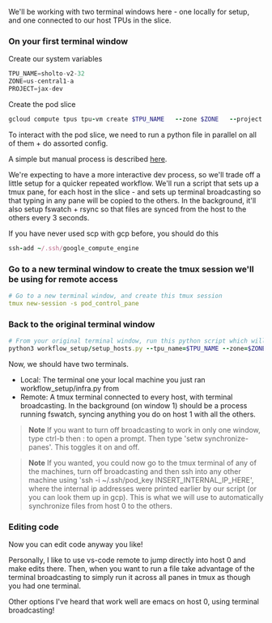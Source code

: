 We'll be working with two terminal windows here - one locally for setup, and one connected to our host TPUs in the slice.

### On your first terminal window

Create our system variables

```javascript
TPU_NAME=sholto-v2-32
ZONE=us-central1-a
PROJECT=jax-dev
```

Create the pod slice
```ruby
gcloud compute tpus tpu-vm create $TPU_NAME   --zone $ZONE   --project $PROJECT --accelerator-type v2-32   --version tpu-vm-base
```

To interact with the pod slice, we need to run a python file in parallel on all of them + do assorted config. 

A simple but manual process is described [here](https://cloud.google.com/tpu/docs/jax-pods). 

We're expecting to have a more interactive dev process, so we'll trade off a little setup for a quicker repeated workflow. We'll run a script that sets up a tmux pane, for each host in the slice - and sets up terminal broadcasting so that typing in any pane will be copied to the others. In the background, it'll also setup fswatch + rsync so that files are synced from the host to the others every 3 seconds.

If you have never used scp with gcp before, you should do this

```ruby
ssh-add ~/.ssh/google_compute_engine
```

### Go to a new terminal window to create the tmux session we'll be using for remote access
```yaml
# Go to a new terminal window, and create this tmux session
tmux new-session -s pod_control_pane
```

### Back to the original terminal window
```ruby
# From your original terminal window, run this python script which will connect to the tmux session, create a window for every host in the TPU slice, setup terminal broadcasting. 
python3 workflow_setup/setup_hosts.py --tpu_name=$TPU_NAME --zone=$ZONE --project=$PROJECT
```
 
Now, we should have two terminals. 
- Local: The terminal one your local machine you just ran workflow_setup/infra.py from
- Remote: A tmux terminal connected to every host, with terminal broadcasting. In the background (on window 1) should be a process running fswatch, syncing anything you do on host 1 with all the others.

> **Note**
> If you want to turn off broadcasting to work in only one window, type ctrl-b then : to open a prompt. Then type 'setw synchronize-panes'. This toggles it on and off. 

> **Note**
> If you wanted, you could now go to the tmux terminal of any of the machines, turn off broadcasting and then ssh into any other machine using 'ssh -i ~/.ssh/pod_key INSERT_INTERNAL_IP_HERE', where the internal ip addresses were printed earlier by our script (or you can look them up in gcp). This is what we will use to automatically synchronize files from host 0 to the others.

### Editing code

Now you can edit code anyway you like!

Personally, I like to use vs-code remote to jump directly into host 0 and make edits there. Then, when you want to run a file take advantage of the terminal broadcasting to simply run it across all panes in tmux as though you had one terminal. 

Other options I've heard that work well are emacs on host 0, using terminal broadcasting!

